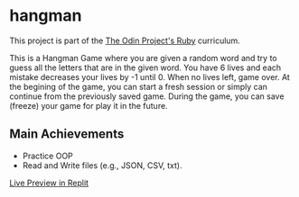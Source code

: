 # hangman

This project is part of the [The Odin Project's Ruby](https://www.theodinproject.com/paths/full-stack-ruby-on-rails/courses/ruby-programming/lessons/hangman) curriculum.

This is a Hangman Game where you are given a random word and try to guess all the letters that are in the given word. You have 6 lives and each mistake decreases your lives by -1 until 0. When no lives left, game over.
At the begining of the game, you can start a fresh session or simply can continue from the previously saved game. During the game, you can save (freeze) your game for play it in the future.

## Main Achievements
* Practice OOP
* Read and Write files (e.g., JSON, CSV, txt).

[Live Preview in Replit](https://replit.com/@egemen48/hangman)

